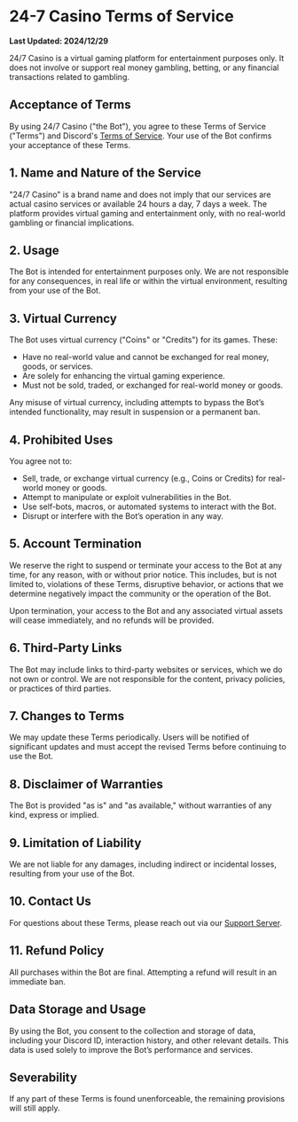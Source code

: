 # 24-7 Casino Terms of Service  

**Last Updated: 2024/12/29**  

24/7 Casino is a virtual gaming platform for entertainment purposes only. It does not involve or support real money gambling, betting, or any financial transactions related to gambling.  

## Acceptance of Terms  
By using 24/7 Casino ("the Bot"), you agree to these Terms of Service ("Terms") and Discord's [Terms of Service](https://discord.com/terms). Your use of the Bot confirms your acceptance of these Terms.  

## 1. Name and Nature of the Service  
"24/7 Casino" is a brand name and does not imply that our services are actual casino services or available 24 hours a day, 7 days a week. The platform provides virtual gaming and entertainment only, with no real-world gambling or financial implications.  

## 2. Usage  
The Bot is intended for entertainment purposes only. We are not responsible for any consequences, in real life or within the virtual environment, resulting from your use of the Bot.  

## 3. Virtual Currency  
The Bot uses virtual currency ("Coins" or "Credits") for its games. These:  
- Have no real-world value and cannot be exchanged for real money, goods, or services.  
- Are solely for enhancing the virtual gaming experience.  
- Must not be sold, traded, or exchanged for real-world money or goods.  

Any misuse of virtual currency, including attempts to bypass the Bot’s intended functionality, may result in suspension or a permanent ban.  

## 4. Prohibited Uses  
You agree not to:  
- Sell, trade, or exchange virtual currency (e.g., Coins or Credits) for real-world money or goods.  
- Attempt to manipulate or exploit vulnerabilities in the Bot.  
- Use self-bots, macros, or automated systems to interact with the Bot.  
- Disrupt or interfere with the Bot’s operation in any way.  

## 5. Account Termination  
We reserve the right to suspend or terminate your access to the Bot at any time, for any reason, with or without prior notice. This includes, but is not limited to, violations of these Terms, disruptive behavior, or actions that we determine negatively impact the community or the operation of the Bot.  

Upon termination, your access to the Bot and any associated virtual assets will cease immediately, and no refunds will be provided.  

## 6. Third-Party Links  
The Bot may include links to third-party websites or services, which we do not own or control. We are not responsible for the content, privacy policies, or practices of third parties.  

## 7. Changes to Terms  
We may update these Terms periodically. Users will be notified of significant updates and must accept the revised Terms before continuing to use the Bot.  

## 8. Disclaimer of Warranties  
The Bot is provided "as is" and "as available," without warranties of any kind, express or implied.  

## 9. Limitation of Liability  
We are not liable for any damages, including indirect or incidental losses, resulting from your use of the Bot.  

## 10. Contact Us  
For questions about these Terms, please reach out via our [Support Server](https://discord.gg/nXjzVHe2Ez).  

## 11. Refund Policy  
All purchases within the Bot are final. Attempting a refund will result in an immediate ban.  

## Data Storage and Usage  
By using the Bot, you consent to the collection and storage of data, including your Discord ID, interaction history, and other relevant details. This data is used solely to improve the Bot’s performance and services.  

## Severability  
If any part of these Terms is found unenforceable, the remaining provisions will still apply.  


